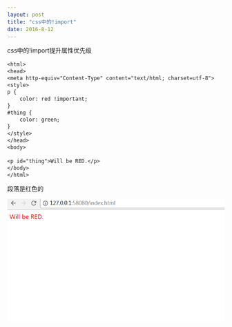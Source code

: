 ```yaml
---
layout: post
title: "css中的!import"
date: 2016-8-12
---
```

css中的!import提升属性优先级

```
<html>
<head>
<meta http-equiv="Content-Type" content="text/html; charset=utf-8">
<style>
p {
    color: red !important;
}
#thing {
    color: green;
}
</style>
</head>
<body>

<p id="thing">Will be RED.</p>
</body>
</html>
```
段落是红色的

![img](/img/demo/css-demo-1.png)